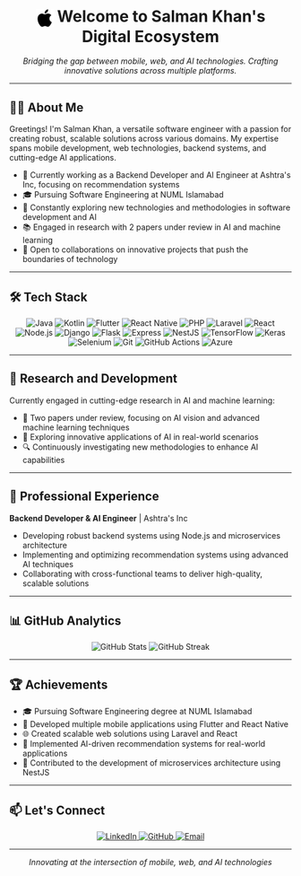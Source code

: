<h1 align="center">
  <img src="https://raw.githubusercontent.com/devicons/devicon/master/icons/apple/apple-original.svg" width="32" style="vertical-align:middle"> Welcome to Salman Khan's Digital Ecosystem
</h1>

<p align="center">
  <em>Bridging the gap between mobile, web, and AI technologies. Crafting innovative solutions across multiple platforms.</em>
</p>

---

## 👨‍💻 About Me

Greetings! I'm Salman Khan, a versatile software engineer with a passion for creating robust, scalable solutions across various domains. My expertise spans mobile development, web technologies, backend systems, and cutting-edge AI applications.

- 🚀 Currently working as a Backend Developer and AI Engineer at Ashtra's Inc, focusing on recommendation systems
- 🎓 Pursuing Software Engineering at NUML Islamabad
- 🌱 Constantly exploring new technologies and methodologies in software development and AI
- 📚 Engaged in research with 2 papers under review in AI and machine learning
- 🤝 Open to collaborations on innovative projects that push the boundaries of technology

---

## 🛠 Tech Stack

<p align="center">
  <img src="https://img.shields.io/badge/-Java-007396?style=flat-square&logo=java&logoColor=white" alt="Java">
  <img src="https://img.shields.io/badge/-Kotlin-0095D5?style=flat-square&logo=kotlin&logoColor=white" alt="Kotlin">
  <img src="https://img.shields.io/badge/-Flutter-02569B?style=flat-square&logo=flutter&logoColor=white" alt="Flutter">
  <img src="https://img.shields.io/badge/-React%20Native-61DAFB?style=flat-square&logo=react&logoColor=black" alt="React Native">
  <img src="https://img.shields.io/badge/-PHP-777BB4?style=flat-square&logo=php&logoColor=white" alt="PHP">
  <img src="https://img.shields.io/badge/-Laravel-FF2D20?style=flat-square&logo=laravel&logoColor=white" alt="Laravel">
  <img src="https://img.shields.io/badge/-React-61DAFB?style=flat-square&logo=react&logoColor=black" alt="React">
  <img src="https://img.shields.io/badge/-Node.js-339933?style=flat-square&logo=node.js&logoColor=white" alt="Node.js">
  <img src="https://img.shields.io/badge/-Django-092E20?style=flat-square&logo=django&logoColor=white" alt="Django">
  <img src="https://img.shields.io/badge/-Flask-000000?style=flat-square&logo=flask&logoColor=white" alt="Flask">
  <img src="https://img.shields.io/badge/-Express-000000?style=flat-square&logo=express&logoColor=white" alt="Express">
  <img src="https://img.shields.io/badge/-NestJS-E0234E?style=flat-square&logo=nestjs&logoColor=white" alt="NestJS">
  <img src="https://img.shields.io/badge/-TensorFlow-FF6F00?style=flat-square&logo=tensorflow&logoColor=white" alt="TensorFlow">
  <img src="https://img.shields.io/badge/-Keras-D00000?style=flat-square&logo=keras&logoColor=white" alt="Keras">
  <img src="https://img.shields.io/badge/-Selenium-43B02A?style=flat-square&logo=selenium&logoColor=white" alt="Selenium">
  <img src="https://img.shields.io/badge/-Git-F05032?style=flat-square&logo=git&logoColor=white" alt="Git">
  <img src="https://img.shields.io/badge/-GitHub%20Actions-2088FF?style=flat-square&logo=github-actions&logoColor=white" alt="GitHub Actions">
  <img src="https://img.shields.io/badge/-Azure-0089D6?style=flat-square&logo=microsoft-azure&logoColor=white" alt="Azure">
</p>

---

## 🔬 Research and Development

Currently engaged in cutting-edge research in AI and machine learning:
- 📝 Two papers under review, focusing on AI vision and advanced machine learning techniques
- 🧠 Exploring innovative applications of AI in real-world scenarios
- 🔍 Continuously investigating new methodologies to enhance AI capabilities

---

## 💼 Professional Experience

**Backend Developer & AI Engineer** | Ashtra's Inc
- Developing robust backend systems using Node.js and microservices architecture
- Implementing and optimizing recommendation systems using advanced AI techniques
- Collaborating with cross-functional teams to deliver high-quality, scalable solutions

---

## 📊 GitHub Analytics

<p align="center">
  <img src="https://github-readme-stats.vercel.app/api?username=yourusername&show_icons=true&count_private=true&theme=react" width="48%" alt="GitHub Stats"/>
  <img src="https://github-readme-streak-stats.herokuapp.com/?user=yourusername&theme=react" width="48%" alt="GitHub Streak"/>
</p>

---

## 🏆 Achievements

- 🎓 Pursuing Software Engineering degree at NUML Islamabad
- 📱 Developed multiple mobile applications using Flutter and React Native
- 🌐 Created scalable web solutions using Laravel and React
- 🤖 Implemented AI-driven recommendation systems for real-world applications
- 🔧 Contributed to the development of microservices architecture using NestJS

---

## 📫 Let's Connect

<p align="center">
  <a href="https://www.linkedin.com/in/samsalmankhan/">
    <img src="https://img.shields.io/badge/-LinkedIn-0077B5?style=for-the-badge&logo=linkedin&logoColor=white" alt="LinkedIn">
  </a>
  <a href="https://github.com/sam-salman">
    <img src="https://img.shields.io/badge/-GitHub-181717?style=for-the-badge&logo=github&logoColor=white" alt="GitHub">
  </a>
  <a href="mailto:eng.samsalmankhan@gmail.com">
    <img src="https://img.shields.io/badge/-Email-D14836?style=for-the-badge&logo=gmail&logoColor=white" alt="Email">
  </a>
</p>

---

<p align="center">
  <em>Innovating at the intersection of mobile, web, and AI technologies</em>
</p>

